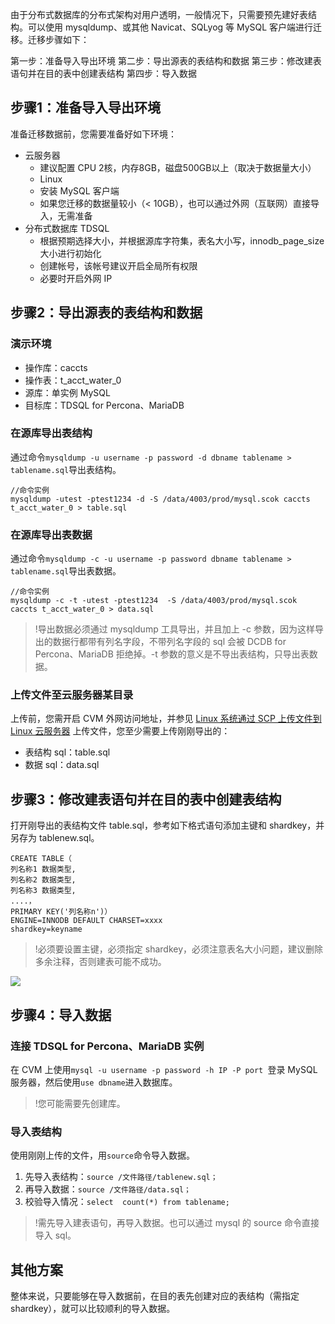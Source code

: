 由于分布式数据库的分布式架构对用户透明，一般情况下，只需要预先建好表结构。可以使用 mysqldump、或其他 Navicat、SQLyog 等 MySQL 客户端进行迁移。迁移步骤如下：

第一步：准备导入导出环境
第二步：导出源表的表结构和数据
第三步：修改建表语句并在目的表中创建表结构
第四步：导入数据

## 步骤1：准备导入导出环境
准备迁移数据前，您需要准备好如下环境：
- 云服务器
	- 建议配置 CPU 2核，内存8GB，磁盘500GB以上（取决于数据量大小）
	- Linux
	- 安装 MySQL 客户端
	- 如果您迁移的数据量较小（< 10GB），也可以通过外网（互联网）直接导入，无需准备
- 分布式数据库 TDSQL
	- 根据预期选择大小，并根据源库字符集，表名大小写，innodb_page_size 大小进行初始化
	- 创建帐号，该帐号建议开启全局所有权限
	- 必要时开启外网 IP

## 步骤2：导出源表的表结构和数据
### 演示环境
- 操作库：caccts
- 操作表：t_acct_water_0
- 源库：单实例 MySQL
- 目标库：TDSQL for Percona、MariaDB

### 在源库导出表结构
通过命令`mysqldump -u username -p password -d dbname tablename > tablename.sql`导出表结构。
```
//命令实例
mysqldump -utest -ptest1234 -d -S /data/4003/prod/mysql.scok caccts t_acct_water_0 > table.sql
```

### 在源库导出表数据
通过命令`mysqldump -c -u username -p password dbname tablename > tablename.sql`导出表数据。
```
//命令实例
mysqldump -c -t -utest -ptest1234  -S /data/4003/prod/mysql.scok caccts t_acct_water_0 > data.sql
```
>!导出数据必须通过 mysqldump 工具导出，并且加上 -c 参数，因为这样导出的数据行都带有列名字段，不带列名字段的 sql 会被 DCDB for Percona、MariaDB 拒绝掉。-t 参数的意义是不导出表结构，只导出表数据。

### 上传文件至云服务器某目录
上传前，您需开启 CVM 外网访问地址，并参见 [Linux 系统通过 SCP 上传文件到 Linux 云服务器](https://cloud.tencent.com/document/product/213/2133) 上传文件，您至少需要上传刚刚导出的：
- 表结构 sql：table.sql
- 数据 sql：data.sql

## 步骤3：修改建表语句并在目的表中创建表结构
打开刚导出的表结构文件 table.sql，参考如下格式语句添加主键和 shardkey，并另存为 tablenew.sql。
```
CREATE TABLE（
列名称1 数据类型,
列名称2 数据类型,
列名称3 数据类型,
....，
PRIMARY KEY('列名称n')）
ENGINE=INNODB DEFAULT CHARSET=xxxx 
shardkey=keyname
```
>!必须要设置主键，必须指定 shardkey，必须注意表名大小问题，建议删除多余注释，否则建表可能不成功。
>
![](https://mc.qcloudimg.com/static/img/1cd921ececbacf81226a69a0eb5b919a/image.png)

## 步骤4：导入数据
### 连接 TDSQL for Percona、MariaDB 实例
在 CVM 上使用`mysql -u username -p password -h IP -P port `登录 MySQL 服务器，然后使用`use dbname`进入数据库。
>!您可能需要先创建库。

### 导入表结构
使用刚刚上传的文件，用`source`命令导入数据。
1. 先导入表结构：`source /文件路径/tablenew.sql；`
2. 再导入数据：`source /文件路径/data.sql；`
3. 校验导入情况：`select  count(*) from tablename;`

>!需先导入建表语句，再导入数据。也可以通过 mysql 的 source 命令直接导入 sql。

## 其他方案
整体来说，只要能够在导入数据前，在目的表先创建对应的表结构（需指定 shardkey），就可以比较顺利的导入数据。
